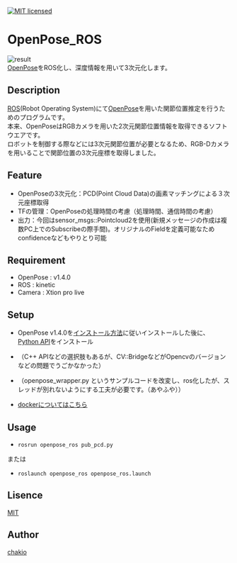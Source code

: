 [![MIT licensed](https://img.shields.io/badge/license-MIT-blue.svg)](LICENSE)
# OpenPose_ROS
![result](https://github.com/chakio/openpose_ros/blob/master/media/openpose3D.gif)  
[OpenPose](https://github.com/CMU-Perceptual-Computing-Lab/openpose)をROS化し、深度情報を用いて3次元化します。

## Description
[ROS](http://wiki.ros.org/ja)(Robot Operating System)にて[OpenPose](https://github.com/CMU-Perceptual-Computing-Lab/openpose)を用いた関節位置推定を行うためのプログラムです。  
本来、OpenPoseはRGBカメラを用いた2次元関節位置情報を取得できるソフトウエアです。   
ロボットを制御する際などには3次元関節位置が必要となるため、RGB-Dカメラを用いることで関節位置の3次元座標を取得しました。  

## Feature
* OpenPoseの3次元化：PCD(Point Cloud Data)の画素マッチングによる３次元座標取得
* TFの管理：OpenPoseの処理時間の考慮（処理時間、通信時間の考慮）
* 出力：今回はsensor_msgs::Pointcloud2を使用(新規メッセージの作成は複数PC上でのSubscribeの際手間)。オリジナルのFieldを定義可能なためconfidenceなどもやりとり可能

## Requirement 
* OpenPose : v1.4.0
* ROS : kinetic  
* Camera : Xtion pro live

## Setup
* OpenPose v1.4.0を[インストール方法](https://github.com/CMU-Perceptual-Computing-Lab/openpose/blob/master/doc/installation.md)に従いインストールした後に、  [Python API](https://github.com/CMU-Perceptual-Computing-Lab/openpose/blob/master/doc/installation.md#python-api)をインストール

* （C++ APIなどの選択肢もあるが、CV::BridgeなどがOpencvのバージョンなどの問題でうごかなかった）

* （openpose_wrapper.py というサンプルコードを改変し、ros化したが、スレッドが別れないようにする工夫が必要です。（あやふや））

* [dockerについてはこちら](https://github.com/chakio/openpose_ros/tree/master/dockerfile/README.md)

## Usage
* ```rosrun openpose_ros pub_pcd.py```

または
* ```roslaunch openpose_ros openpose_ros.launch```

## Lisence
[MIT](https://github.com/chakio/openpose_ros/blob/master/LICENSE)

## Author
[chakio](https://github.com/chakio)